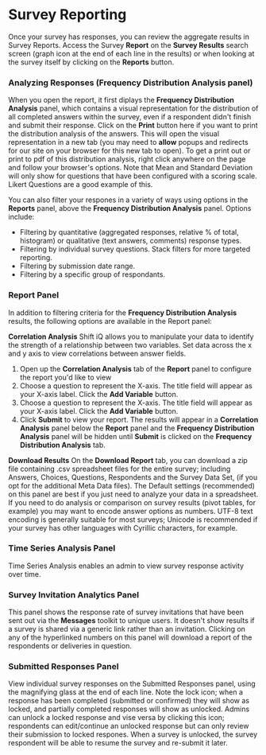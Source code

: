 # Survey Reporting

Once your survey has responses, you can review the aggregate results in Survey Reports. Access the Survey **Report** on the **Survey Results** search screen (graph icon at the end of each line in the results) or when looking at the survey itself by clicking on the **Reports** button. 

### Analyzing Responses (Frequency Distribution Analysis panel)
When you open the report, it first diplays the **Frequency Distribution Analysis** panel, which contains a visual representation for the distribution of all completed answers within the survey, even if a respondent didn't finish and submit their response. Click on the **Print** button here if you want to print the distribution analysis of the answers. This will open the visual representation in a new tab (you may need to **allow** popups and redirects for our site on your browser for this new tab to open). To get a print out or print to pdf of this distribution analysis, right click anywhere on the page and follow your browser's options. Note that Mean and Standard Deviation will only show for questions that have been configured with a scoring scale. Likert Questions are a good example of this.

You can also filter your respones in a variety of ways using options in the **Reports** panel, above the **Frequency Distribution Analysis** panel. Options include:
- Filtering by quantitative (aggregated responses, relative % of total, histogram) or qualitative (text answers, comments) response types.
- Filtering by individual survey questions. Stack filters for more targeted reporting.
- Filtering by submission date range.
- Filtering by a specific group of respondants.

### Report Panel
In addition to filtering criteria for the **Frequency Distribution Analysis** results, the following options are available in the Report panel:

**Correlation Analysis**
Shift iQ allows you to manipulate your data to identify the strength of a relationship between two variables. Set data across the x and y axis to view correlations between answer fields.
1. Open up the **Correlation Analysis** tab of the **Report** panel to configure the report you'd like to view
1. Choose a question to represent the X-axis. The title field will appear as your X-axis label. Click the **Add Variable** button.
1. Choose a question to represent the X-axis. The title field will appear as your X-axis label. Click the **Add Variable** button.
1. Click **Submit** to view your report. The results will appear in a **Correlation Analysis** panel below the **Report** panel and the **Frequency Distribution Analysis** panel will be hidden until **Submit** is clicked on the **Frequency Distribution Analysis** tab.

**Download Results**
On the **Download Report** tab, you can download a zip file containing .csv spreadsheet files for the entire survey; including Answers, Choices, Questions, Respondents and the Survey Data Set, (if you opt for the additional Meta Data files). The Default settings (recommended) on this panel are best if you just need to analyze your data in a spreadsheet. If you need to do analysis or comparison on survey results (pivot tables, for example) you may want to encode answer options as numbers. UTF-8 text encoding is generally suitable for most surveys; Unicode is recommended if your survey has other languages with Cyrillic characters, for example.


### Time Series Analysis Panel
Time Series Analysis enables an admin to view survey response activity over time.

### Survey Invitation Analytics Panel
This panel shows the response rate of survey invitations that have been sent out via the **Messages** toolkit to unique users. It doesn't show results if a survey is shared via a generic link rather than an invitation. Clicking on any of the hyperlinked numbers on this panel will download a report of the respondents or deliveries in question. 

### Submitted Responses Panel
View individual survey responses on the Submitted Responses panel, using the magnifying glass at the end of each line. Note the lock icon; when a response has been completed (submitted or confirmed) they will show as locked, and partially completed responses will show as unlocked. Admins can unlock a locked response and vise versa by clicking this icon; respondents can edit/continue an unlocked response but can only review their submission to locked respones. When a survey is unlocked, the survey respondent will be able to resume the survey and re-submit it later.
